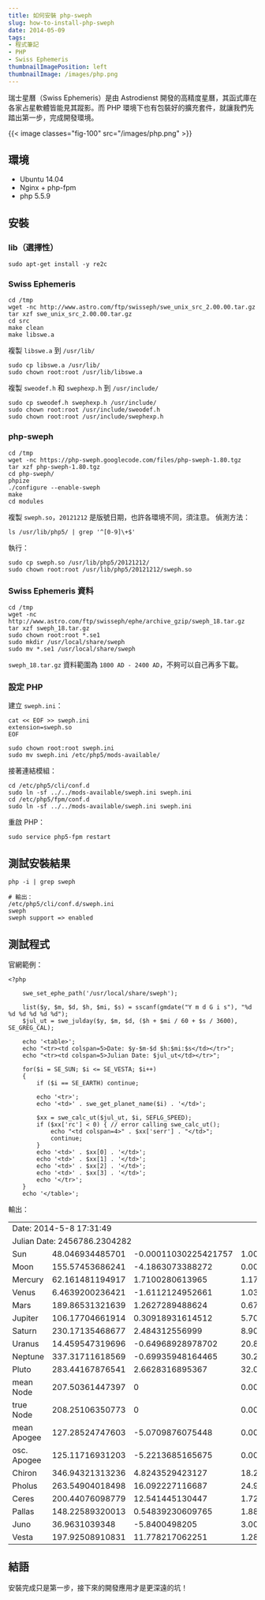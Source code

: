 ```yaml
---
title: 如何安裝 php-sweph
slug: how-to-install-php-sweph
date: 2014-05-09
tags:
- 程式筆記
- PHP
- Swiss Ephemeris
thumbnailImagePosition: left
thumbnailImage: /images/php.png
---
```


瑞士星曆（Swiss Ephemeris）是由 Astrodienst 開發的高精度星曆，其函式庫在各家占星軟體皆能見其蹤影。而 PHP 環境下也有包裝好的擴充套件，就讓我們先踏出第一步，完成開發環境。

<!--more-->

{{< image classes="fig-100" src="/images/php.png" >}}

## 環境
 - Ubuntu 14.04
 - Nginx + php-fpm
 - php 5.5.9

## 安裝

### lib（選擇性）
    sudo apt-get install -y re2c

### Swiss Ephemeris
    cd /tmp
    wget -nc http://www.astro.com/ftp/swisseph/swe_unix_src_2.00.00.tar.gz
    tar xzf swe_unix_src_2.00.00.tar.gz
    cd src
    make clean
    make libswe.a

複製 `libswe.a` 到 `/usr/lib/`

    sudo cp libswe.a /usr/lib/
    sudo chown root:root /usr/lib/libswe.a

複製 `sweodef.h` 和 `swephexp.h` 到 `/usr/include/`

    sudo cp sweodef.h swephexp.h /usr/include/
    sudo chown root:root /usr/include/sweodef.h
    sudo chown root:root /usr/include/swephexp.h

### php-sweph
    cd /tmp
    wget -nc https://php-sweph.googlecode.com/files/php-sweph-1.80.tgz
    tar xzf php-sweph-1.80.tgz
    cd php-sweph/
    phpize
    ./configure --enable-sweph
    make
    cd modules

複製 `sweph.so`，`20121212` 是版號日期，也許各環境不同，須注意。
偵測方法：

    ls /usr/lib/php5/ | grep '^[0-9]\+$'

執行：

    sudo cp sweph.so /usr/lib/php5/20121212/
    sudo chown root:root /usr/lib/php5/20121212/sweph.so

### Swiss Ephemeris 資料
    cd /tmp
    wget -nc http://www.astro.com/ftp/swisseph/ephe/archive_gzip/sweph_18.tar.gz
    tar xzf sweph_18.tar.gz
    sudo chown root:root *.se1
    sudo mkdir /usr/local/share/sweph
    sudo mv *.se1 /usr/local/share/sweph

`sweph_18.tar.gz` 資料範圍為 `1800 AD - 2400 AD`，不夠可以自己再多下載。

### 設定 PHP

建立 `sweph.ini`：

    cat << EOF >> sweph.ini
    extension=sweph.so
    EOF

    sudo chown root:root sweph.ini
    sudo mv sweph.ini /etc/php5/mods-available/

接著連結模組：

    cd /etc/php5/cli/conf.d
    sudo ln -sf ../../mods-available/sweph.ini sweph.ini
    cd /etc/php5/fpm/conf.d
    sudo ln -sf ../../mods-available/sweph.ini sweph.ini

重啟 PHP：

    sudo service php5-fpm restart

## 測試安裝結果

    php -i | grep sweph

    # 輸出：
    /etc/php5/cli/conf.d/sweph.ini
    sweph
    sweph support => enabled

## 測試程式

官網範例：

    <?php

        swe_set_ephe_path('/usr/local/share/sweph');

        list($y, $m, $d, $h, $mi, $s) = sscanf(gmdate("Y m d G i s"), "%d %d %d %d %d %d");
        $jul_ut = swe_julday($y, $m, $d, ($h + $mi / 60 + $s / 3600), SE_GREG_CAL);

        echo '<table>';
        echo "<tr><td colspan=5>Date: $y-$m-$d $h:$mi:$s</td></tr>";
        echo "<tr><td colspan=5>Julian Date: $jul_ut</td></tr>";

        for($i = SE_SUN; $i <= SE_VESTA; $i++)
        {
            if ($i == SE_EARTH) continue;

            echo '<tr>';
            echo '<td>' . swe_get_planet_name($i) . '</td>';

            $xx = swe_calc_ut($jul_ut, $i, SEFLG_SPEED);
            if ($xx['rc'] < 0) { // error calling swe_calc_ut();
                echo "<td colspan=4>" . $xx['serr'] . "</td>";
                continue;
            }
            echo '<td>' . $xx[0] . '</td>';
            echo '<td>' . $xx[1] . '</td>';
            echo '<td>' . $xx[2] . '</td>';
            echo '<td>' . $xx[3] . '</td>';
            echo '</tr>';
        }
        echo '</table>';

輸出：

<table><tbody><tr><td colspan="5">Date: 2014-5-8 17:31:49</td></tr><tr><td colspan="5">Julian Date: 2456786.2304282</td></tr><tr><td>Sun</td><td>48.046934485701</td><td>-0.00011030225421757</td><td>1.0093350060698</td><td>0.96720783634284</td></tr><tr><td>Moon</td><td>155.57453686241</td><td>-4.1863073388272</td><td>0.0026804469778759</td><td>12.055474065008</td></tr><tr><td>Mercury</td><td>62.161481194917</td><td>1.7100280613965</td><td>1.1772684856754</td><td>1.9273970278723</td></tr><tr><td>Venus</td><td>6.4639200236421</td><td>-1.6112124952661</td><td>1.0390746723741</td><td>1.1435593559941</td></tr><tr><td>Mars</td><td>189.86531321639</td><td>1.2627289488624</td><td>0.67163852976878</td><td>-0.14948157913919</td></tr><tr><td>Jupiter</td><td>106.17704661914</td><td>0.30918931614512</td><td>5.7013921581699</td><td>0.16316961506248</td></tr><tr><td>Saturn</td><td>230.17135468677</td><td>2.484312556999</td><td>8.9003216592223</td><td>-0.075141882322412</td></tr><tr><td>Uranus</td><td>14.459547319696</td><td>-0.64968928978702</td><td>20.857992775745</td><td>0.049733758674056</td></tr><tr><td>Neptune</td><td>337.31711618569</td><td>-0.69935948164465</td><td>30.293409172352</td><td>0.017091485593901</td></tr><tr><td>Pluto</td><td>283.44167876541</td><td>2.6628316895367</td><td>32.064051415535</td><td>-0.011429621070316</td></tr><tr><td>mean Node</td><td>207.50361447397</td><td>0</td><td>0.0025695552899546</td><td>-0.052975613790986</td></tr><tr><td>true Node</td><td>208.25106350773</td><td>0</td><td>0.00255274732235</td><td>0.019136034551145</td></tr><tr><td>mean Apogee</td><td>127.28524747603</td><td>-5.0709876075448</td><td>0.0027106251318856</td><td>0.11200829653211</td></tr><tr><td>osc. Apogee</td><td>125.11716931203</td><td>-5.2213685165675</td><td>0.0027051150540632</td><td>-1.786571638351</td></tr><tr><td>Chiron</td><td>346.94321313236</td><td>4.8243529423127</td><td>18.285516449326</td><td>0.03680008013925</td></tr><tr><td>Pholus</td><td>263.54904018498</td><td>16.092227116687</td><td>24.97393649368</td><td>-0.02727911506115</td></tr><tr><td>Ceres</td><td>200.44076098779</td><td>12.541445130447</td><td>1.7209741614103</td><td>-0.15378420382947</td></tr><tr><td>Pallas</td><td>148.22589320013</td><td>0.54839230609765</td><td>1.8840007581061</td><td>0.19969917610304</td></tr><tr><td>Juno</td><td>36.9631039348</td><td>-5.8400498205</td><td>3.0047686828182</td><td>0.57585482868684</td></tr><tr><td>Vesta</td><td>197.92508910831</td><td>11.778217062251</td><td>1.2816560060747</td><td>-0.15429845425954</td></tr></tbody></table>

## 結語
安裝完成只是第一步，接下來的開發應用才是更深遠的坑！

